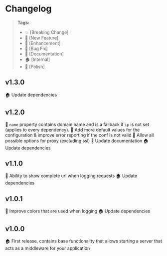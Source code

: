 # Changelog

> **Tags:**
> - :boom:       [Breaking Change]
> - :rocket:     [New Feature]
> - :lollipop:   [Enhancement]
> - :bug:        [Bug Fix]
> - :memo:       [Documentation]
> - :house:      [Internal]
> - :nail_care:  [Polish]


## v1.3.0
:house: Update dependencies


## v1.2.0
:rocket: `name` property contains domain name and is a fallback if `ip` is not set (applies to every dependency).
:lollipop: Add more default values for the configuration & improve error reporting if the conf is not valid
:lollipop: Allow all possible options for proxy (excluding ssl)
:memo: Update documentation
:house: Update dependencies


## v1.1.0
:lollipop: Ability to show complete url when logging requests
:house: Update dependencies


## v1.0.1
:lollipop: Improve colors that are used when logging
:house: Update dependencies


## v1.0.0
:house: First release, contains base functionality that allows starting a server that acts as a middleware for your application
